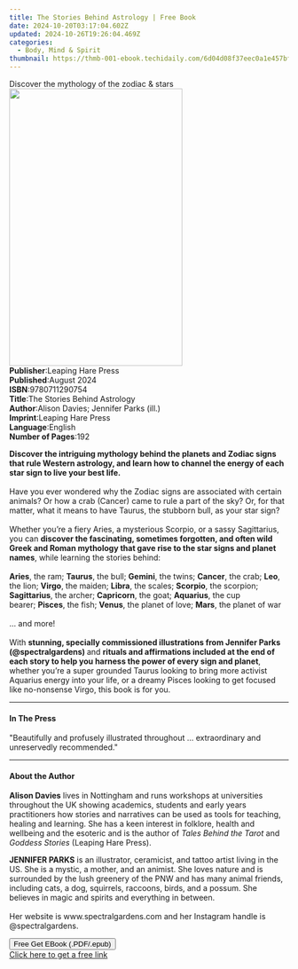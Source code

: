 ```yaml
---
title: The Stories Behind Astrology | Free Book
date: 2024-10-20T03:17:04.602Z
updated: 2024-10-26T19:26:04.469Z
categories:
  - Body, Mind & Spirit
thumbnail: https://thmb-001-ebook.techidaily.com/6d04d08f37eec0a1e457bf2b86563932d723d743b8f42f8ba650c696652b294b.jpg
---
```

<main id="book-container">
  <div class="flex flex-col">
    <div class="book-brief flex-1 py-6 px-4 sm:p-6 md:py-10 md:px-8">
      <!-- brief-->
      <div class="book-brief-main">
        Discover the mythology of the zodiac & stars
      </div>
    </div>
    <div
      class="book-meta-info flex-1 grid gap-4 col-start-1 col-end-3 row-start-1 sm:mb-6 sm:grid-cols-4 lg:gap-6 lg:col-start-2 lg:row-end-6 lg:row-span-6 lg:mb-0"
    >
      <div
        class="book-meta-info-left place-content-center mt-4 p-4 text-sm leading-6 col-start-2 col-span-2 dark:text-slate-400"
      >
        <img
          class="w-full h-500 object-cover rounded-lg sm:h-255 sm:col-span-2 lg:col-span-full"
          src="https://img-001-ebook.techidaily.com/4c1627597be7c7c6e55ca4c0aeabb0801a4ef445f46225c9020be5e88bcca745.jpg"
          alt=""
          width="312"
          height="500"
        />
      </div>
      <div
        class="book-meta-info-right mt-2 col-start-1 row-start-2 col-span-3 self-center"
      >
        <!-- meta data  -->
        <div class="flex flex-col px-4 md:px-8">
          <div class="flex-1">
            <strong>Publisher</strong>:<span class="px-2"
              >Leaping Hare Press</span
            >
          </div>
          <div class="flex-1">
            <strong>Published</strong>:<span class="px-2">August 2024</span>
          </div>
          <div class="flex-1">
            <strong>ISBN</strong>:<span class="px-2">9780711290754</span>
          </div>
          <div class="flex-1">
            <strong>Title</strong>:<span class="px-2"
              >The Stories Behind Astrology</span
            >
          </div>
          <div class="flex-1">
            <strong>Author</strong>:<span class="px-2"
              >Alison Davies; Jennifer Parks (ill.)</span
            >
          </div>
          <div class="flex-1">
            <strong>Imprint</strong>:<span class="px-2"
              >Leaping Hare Press</span
            >
          </div>
          <div class="flex-1">
            <strong>Language</strong>:<span class="px-2">English</span>
          </div>
          <div class="flex-1">
            <strong>Number of Pages</strong>:<span class="px-2">192</span>
          </div>
        </div>
      </div>
    </div>
    <div class="book-description flex-1 py-6 px-4 sm:p-6 md:py-10 md:px-8">
      <div class="book-description-main">
        <div accordion-content="" id="description">
          <p>
            <b
              >Discover the intriguing mythology behind the planets and Zodiac
              signs that rule Western astrology, and learn how to channel the
              energy of each star sign to live your best life.</b
            ><br /><br />Have you ever wondered why the Zodiac signs are
            associated with certain animals? Or how a crab (Cancer) came to rule
            a part of the sky? Or, for that matter, what it means to have
            Taurus, the stubborn bull, as your star sign?<br /><br />Whether
            you’re a fiery Aries, a mysterious Scorpio, or a sassy Sagittarius,
            you can
            <b
              >discover the fascinating, sometimes forgotten, and often wild
              Greek and Roman mythology that gave rise to the star signs and
              planet names</b
            >, while learning the stories behind:<br /><br /><b>Aries</b>, the
            ram; <b>Taurus</b>, the bull; <b>Gemini</b>, the twins;
            <b>Cancer</b>, the crab; <b>Leo</b>, the lion; <b>Virgo</b>, the
            maiden; <b>Libra</b>, the scales; <b>Scorpio</b>, the scorpion;
            <b>Sagittarius</b>, the archer; <b>Capricorn</b>, the goat;
            <b>Aquarius</b>, the cup bearer;&nbsp;<b>Pisces</b>, the fish;
            <b>Venus</b>, the planet of love; <b>Mars</b>, the planet of war<br /><br />…
            and more!<br /><br />With
            <b
              >stunning, specially commissioned illustrations from Jennifer
              Parks (@spectralgardens) </b
            >and
            <b
              >rituals and affirmations included at the end of each story to
              help you harness the power of every sign and planet</b
            >, whether you’re a super grounded Taurus looking to bring more
            activist Aquarius energy into your life, or a dreamy Pisces looking
            to get focused like no-nonsense Virgo, this book is for you.
          </p>
        </div>
        <div class="accordion-fader"></div>
      </div>
    </div>
    <div class="book-excerpts flex-1 py-6 px-4 sm:p-6 md:py-10 md:px-8">
      <!-- excerpts-->
      <div class="book-excerpts-main">
        <hr />
        <h4 class="placeholder placeholder-heading">
          <span>In The Press</span>
        </h4>
        <p></p>
        <p>
          "Beautifully and profusely illustrated throughout ... extraordinary
          and unreservedly recommended."
        </p>
        <p></p>
      </div>
    </div>
    <div class="book-about-author flex-1 py-6 px-4 sm:p-6 md:py-10 md:px-8">
      <!-- about author-->
      <div class="book-main-author-main">
        <hr />
        <h4 class="placeholder placeholder-heading">
          <span>About the Author</span>
        </h4>
        <p>
          <b>Alison Davies</b> lives in Nottingham and runs workshops at
          universities throughout the UK showing academics, students and early
          years practitioners how stories and narratives can be used as tools
          for teaching, healing and learning. She has a keen interest in
          folklore, health and wellbeing and the esoteric and is the author of
          <i>Tales Behind the Tarot</i>&nbsp;and <i>Goddess Stories</i> (Leaping
          Hare Press).
        </p>
        <p>
          <b>JENNIFER PARKS</b> is an illustrator, ceramicist, and tattoo artist
          living in the US. She is a&nbsp;mystic, a mother, and an animist. She
          loves nature and is surrounded by the lush greenery&nbsp;of the PNW
          and has many animal friends, including cats, a dog, squirrels,
          raccoons, birds,&nbsp;and a possum. She believes in magic and spirits
          and everything in between. <br /><br />Her website is&nbsp;<span
            >www.spectralgardens.com</span
          >
          and her Instagram handle is @spectralgardens.
        </p>
        <p></p>
      </div>
    </div>
    <div class="book-free-get flex-1 py-6 px-4 sm:p-6 md:py-10 md:px-8">
      <button
        id="btn-free-get"
        class="bg-blue-500 hover:bg-blue-700 text-white font-bold py-2 px-4 rounded"
      >
        Free Get EBook (.PDF/.epub)
      </button>
      <div id="countdown-display" class="px-2 text-lg mt-2"></div>
      <a
        id="free-link"
        class="hidden bg-blue-500 hover:bg-blue-700 text-white font-bold py-2 px-4 rounded"
        href="https://www.ebooks.com/en-us/book/211220220/the-stories-behind-astrology/alison-davies/"
        target="_blank"
        >Click here to get a free link</a
      >
    </div>
    <script>
      let countdownTime = 0;
      let countdownInterval = null;
      document
        .getElementById('btn-free-get')
        .addEventListener('click', startCountdown);
      function startCountdown() {
        countdownTime = new Date().getTime() + 60000 * 3;
        countdownInterval = setInterval(updateCountdown, 1000);
        document.getElementById('btn-free-get').disabled = true;
        document
          .getElementById('btn-free-get')
          .classList.add('bg-gray-500', 'cursor-not-allowed');
      }
      function updateCountdown() {
        let currentTime = new Date().getTime();
        let timeLeft = countdownTime - currentTime;
        let secondsLeft = Math.floor(timeLeft / 1000);
        document.getElementById('countdown-display').innerHTML =
          `Remaining time: ${secondsLeft} seconds.`;
        if (secondsLeft <= 0) {
          clearInterval(countdownInterval);
          document.getElementById('btn-free-get').classList.add('hidden');
          document.getElementById('free-link').classList.remove('hidden');
          document.getElementById('countdown-display').innerHTML = '';
        }
      }
    </script>
  </div>
</main>

<ins class="adsbygoogle"
      style="display:block"
      data-ad-client="ca-pub-7571918770474297"
      data-ad-slot="8358498916"
      data-ad-format="auto"
      data-full-width-responsive="true"></ins>
    